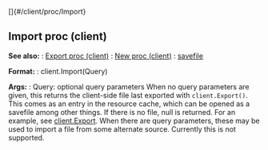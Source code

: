 []{#/client/proc/Import}
## Import proc (client)
**See also:**
:   [Export proc (client)](#/client/proc/Export)
:   [New proc (client)](#/client/proc/New)
:   [savefile](#/savefile)
<!-- -->
**Format:**
:   client.Import(Query)
<!-- -->
**Args:**
:   Query: optional query parameters
When no query parameters are given, this returns the client-side file
last exported with `client.Export()`. This comes as an entry in the
resource cache, which can be opened as a savefile among other things. If
there is no file, null is returned. For an example, see
[client.Export](#/client/proc/Export).
When there are query parameters, these may be used to import a file from
some alternate source. Currently this is not supported.